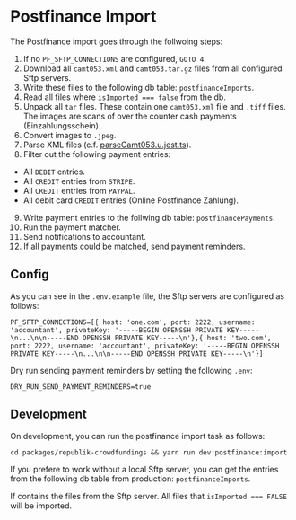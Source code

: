 # Postfinance Import

The Postfinance import goes through the follwoing steps:

1. If no `PF_SFTP_CONNECTIONS` are configured, `GOTO 4`.
2. Download all `camt053.xml` and `camt053.tar.gz` files from all configured Sftp servers.
3. Write these files to the following db table: `postfinanceImports`.
4. Read all files where `isImported === false` from the db.
5. Unpack all `tar` files. These contain one `camt053.xml` file and `.tiff` files. The images are scans of over the counter cash payments (Einzahlungsschein).
6. Convert images to `.jpeg`.
7. Parse XML files (c.f. [parseCamt053.u.jest.ts](parseCamt053.u.jest.ts)).
8. Filter out the following payment entries:

- All `DEBIT` entries.
- All `CREDIT` entries from `STRIPE`.
- All `CREDIT` entries from `PAYPAL`.
- All debit card `CREDIT` entries (Online Postfinance Zahlung).

9. Write payment entries to the follwing db table: `postfinancePayments`.
10. Run the payment matcher.
11. Send notifications to accountant.
12. If all payments could be matched, send payment reminders.

## Config

As you can see in the `.env.example` file, the Sftp servers are configured as follows:

```
PF_SFTP_CONNECTIONS=[{ host: 'one.com', port: 2222, username: 'accountant', privateKey: '-----BEGIN OPENSSH PRIVATE KEY-----\n...\n\n-----END OPENSSH PRIVATE KEY-----\n'},{ host: 'two.com', port: 2222, username: 'accountant', privateKey: '-----BEGIN OPENSSH PRIVATE KEY-----\n...\n\n-----END OPENSSH PRIVATE KEY-----\n'}]
```

Dry run sending payment reminders by setting the following `.env`:

```
DRY_RUN_SEND_PAYMENT_REMINDERS=true
```

## Development

On development, you can run the postfinance import task as follows:

```
cd packages/republik-crowdfundings && yarn run dev:postfinance:import
```

If you prefere to work without a local Sftp server, you can get
the entries from the following db table from production: `postfinanceImports`.

If contains the files from the Sftp server. All files that `isImported === FALSE`
will be imported.
